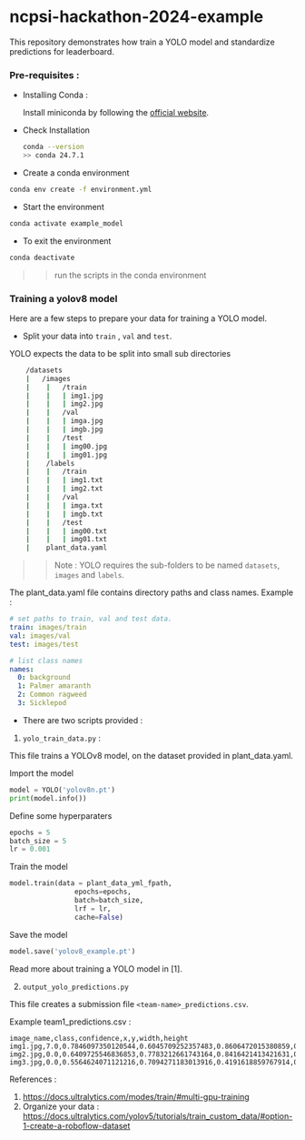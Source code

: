 # ncpsi-hackathon-2024-example
This repository demonstrates how train a YOLO model and standardize predictions for leaderboard.


### Pre-requisites :

- Installing Conda : 

    Install miniconda by following the [official website](https://docs.anaconda.com/miniconda/).

- Check Installation

    ```bash
    conda --version
    >> conda 24.7.1
    ```

- Create a conda environment 

```bash
conda env create -f environment.yml 
```

- Start the environment 
```bash
conda activate example_model
```

- To exit the environment
```bash
conda deactivate
```


>> run the scripts in the conda environment


### Training a yolov8 model


Here are a few steps to prepare your data for training a YOLO model.

- Split your data into ```train``` , ```val``` and ```test```. 

YOLO expects the data to be split into small sub directories 

```bash
    /datasets
    |   /images
    |    |   /train
    |    |   | img1.jpg
    |    |   | img2.jpg
    |    |   /val
    |    |   | imga.jpg
    |    |   | imgb.jpg
    |    |   /test
    |    |   | img00.jpg
    |    |   | img01.jpg
    |    /labels
    |    |   /train
    |    |   | img1.txt
    |    |   | img2.txt
    |    |   /val
    |    |   | imga.txt
    |    |   | imgb.txt
    |    |   /test
    |    |   | img00.txt
    |    |   | img01.txt
    |    plant_data.yaml
```

>> Note : YOLO requires the sub-folders to be named ```datasets```, ```images``` and ```labels```. 


The plant_data.yaml file contains directory paths and class names.
Example :
```yaml
# set paths to train, val and test data.
train: images/train
val: images/val
test: images/test

# list class names
names:
  0: background
  1: Palmer amaranth
  2: Common ragweed
  3: Sicklepod

```

- There are two scripts provided : 

1. ```yolo_train_data.py``` : 

This file trains a YOLOv8 model, on the dataset provided in plant_data.yaml.

Import the model
```python
model = YOLO('yolov8n.pt')
print(model.info())
```


Define some hyperparaters
```python
epochs = 5
batch_size = 5
lr = 0.001
```


Train the model 
```python
model.train(data = plant_data_yml_fpath,
                epochs=epochs,
                batch=batch_size,
                lrf = lr,
                cache=False) 
```


Save the model
```python
model.save('yolov8_example.pt')
```


Read more about training a YOLO model in [1].

2. ```output_yolo_predictions.py```

This file creates a submission file ```<team-name>_predictions.csv```.


Example team1_predictions.csv :

```csv
image_name,class,confidence,x,y,width,height
img1.jpg,7.0,0.7846097350120544,0.6045709252357483,0.8606472015380859,0.10770443081855774,0.27489542961120605
img2.jpg,0.0,0.6409725546836853,0.7783212661743164,0.8416421413421631,0.10649671405553818,0.12297263741493225
img3.jpg,0.0,0.5564624071121216,0.7094271183013916,0.4191618859767914,0.0850377157330513,0.15624332427978516
```


References :
1. https://docs.ultralytics.com/modes/train/#multi-gpu-training
2. Organize your data : https://docs.ultralytics.com/yolov5/tutorials/train_custom_data/#option-1-create-a-roboflow-dataset

